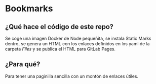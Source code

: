 # Bookmarks

## ¿Qué hace el código de este repo?
Se coge una imagen Docker de Node pequeñita, se instala Static Marks dentro, se genera un HTML con los enlaces definidos en los yaml de la carpeta *Files* y 
se publica el HTML para GitLab Pages.

## ¿Para qué?
Para tener una paginilla sencilla con un montón de enlaces útiles.